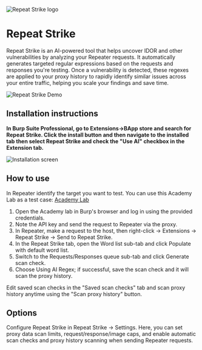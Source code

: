 ![Repeat Strike logo](https://github.com/hackvertor/repeat-strike/blob/main/src/main/resources/images/logo.png)

# Repeat Strike

Repeat Strike is an AI-powered tool that helps uncover IDOR and other vulnerabilities by analyzing your Repeater requests. It automatically generates targeted regular expressions based on the requests and responses you're testing. Once a vulnerability is detected, these regexes are applied to your proxy history to rapidly identify similar issues across your entire traffic, helping you scale your findings and save time.

![Repeat Strike Demo](https://github.com/hackvertor/repeat-strike/blob/main/videos/repeat-strike-demo.gif)

## Installation instructions

**In Burp Suite Professional, go to Extensions->BApp store and search for Repeat Strike. Click the install button and then navigate to the installed tab then select Repeat Strike and check the "Use AI" checkbox in the Extension tab.**

![Installation screen](https://github.com/hackvertor/repeat-strike/blob/main/screenshots/repeat-strike-install-screenshot.png)

## How to use

In Repeater identify the target you want to test. You can use this Academy Lab as a test case:
[Academy Lab](https://portswigger.net/web-security/access-control/lab-user-id-controlled-by-request-parameter)

1. Open the Academy lab in Burp's browser and log in using the provided credentials.
2. Note the API key and send the request to Repeater via the proxy.
3. In Repeater, make a request to the host, then right-click → Extensions → Repeat Strike → Send to Repeat Strike.
4. In the Repeat Strike tab, open the Word list sub-tab and click Populate with default word list.
5. Switch to the Requests/Responses queue sub-tab and click Generate scan check.
6. Choose Using AI Regex; if successful, save the scan check and it will scan the proxy history.

Edit saved scan checks in the "Saved scan checks" tab and scan proxy history anytime using the "Scan proxy history" button.

## Options

Configure Repeat Strike in Repeat Strike → Settings.
Here, you can set proxy data scan limits, request/response/image caps, and enable automatic scan checks and proxy history scanning when sending Repeater requests.